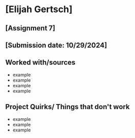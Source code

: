 # [Elijah Gertsch]
## [Assignment 7]
## [Submission date: 10/29/2024]
## Worked with/sources 
* example
* example
* example
* example
## Project Quirks/ Things that don't work
* example
* example
* example
